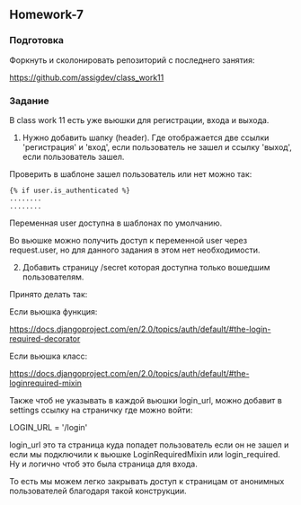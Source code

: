 ## Homework-7

### Подготовка

Форкнуть и сколонировать репозиторий с последнего занятия:

https://github.com/assigdev/class_work11

### Задание 

В class work 11 есть уже вьюшки для регистрации, входа и выхода.

1. Нужно добавить шапку (header). Где отображается две ссылки 'регистрация' и 'вход', если пользователь не зашел
и ссылку 'выход', если пользователь зашел. 

Проверить в шаблоне зашел пользователь или нет можно так:


    {% if user.is_authenticated %}
    ........
    ........
    
Переменная user доступна в шаблонах по умолчанию.

Во вьюшке можно получить доступ к переменной user через request.user, но для данного задания в этом нет необходимости.

2. Добавить страницу /secret которая доступна только вошедшим пользователям.

Принято делать так:

Если вьюшка функция: 

https://docs.djangoproject.com/en/2.0/topics/auth/default/#the-login-required-decorator

Если вьюшка класс:

https://docs.djangoproject.com/en/2.0/topics/auth/default/#the-loginrequired-mixin

Также чтоб не указывать в каждой вьюшки login_url, можно добавит в settings ссылку на страничку где можно войти:

  LOGIN_URL = '/login'
  
login_url это та страница куда попадет пользователь если он не зашел и если мы подключили к вьюшке LoginRequiredMixin или login_required.
Ну и логично чтоб это была страница для входа.

То есть мы можем легко закрывать доступ к  страницам от анонимных пользователей благодаря такой конструкции.
